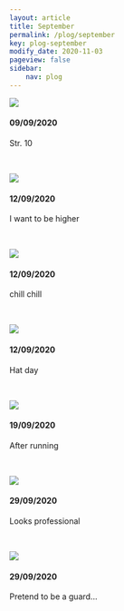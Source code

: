 ```yaml
---
layout: article
title: September
permalink: /plog/september
key: plog-september
modify_date: 2020-11-03
pageview: false
sidebar:
    nav: plog
---
```


<!--more-->

<div class="card">
  <div class="card__image">
    <img class="image" src="https://github.com/Yuleii/Yuleii.github.io/raw/master/pictures/plog_pics/september/20200909.JPG"/>
  </div>
  <div class="card__content">
    <div class="card__header">
      <h4>09/09/2020</h4>
    </div>
    <p>
      Str. 10
    </p>
  </div>
</div>

&nbsp;

<div class="card">
  <div class="card__image">
    <img class="image" src="https://github.com/Yuleii/Yuleii.github.io/raw/master/pictures/plog_pics/september/20200912_2.JPG"/>
  </div>
  <div class="card__content">
    <div class="card__header">
      <h4>12/09/2020</h4>
    </div>
    <p>
      I want to be higher
    </p>
  </div>
</div>

&nbsp;

<div class="card">
  <div class="card__image">
    <img class="image" src="https://github.com/Yuleii/Yuleii.github.io/raw/master/pictures/plog_pics/september/20200912.JPG"/>
  </div>
  <div class="card__content">
    <div class="card__header">
      <h4>12/09/2020</h4>
    </div>
    <p>
      chill chill
    </p>
  </div>
</div>

&nbsp;

<div class="card">
  <div class="card__image">
    <img class="image" src="https://github.com/Yuleii/Yuleii.github.io/raw/master/pictures/plog_pics/september/20200912_3.JPG"/>
  </div>
  <div class="card__content">
    <div class="card__header">
      <h4>12/09/2020</h4>
    </div>
    <p>
    Hat day
    </p>
  </div>
</div>

&nbsp;

<div class="card">
  <div class="card__image">
    <img class="image" src="https://github.com/Yuleii/Yuleii.github.io/raw/master/pictures/plog_pics/september/20200919.JPG"/>
  </div>
  <div class="card__content">
    <div class="card__header">
      <h4>19/09/2020</h4>
    </div>
    <p>
      After running
    </p>
  </div>
</div>

&nbsp;

<div class="card">
  <div class="card__image">
    <img class="image" src="https://github.com/Yuleii/Yuleii.github.io/raw/master/pictures/plog_pics/september/20200929_1.JPG"/>
  </div>
  <div class="card__content">
    <div class="card__header">
      <h4>29/09/2020</h4>
    </div>
    <p>
    Looks professional
    </p>
  </div>
</div>

&nbsp;


<div class="card">
  <div class="card__image">
    <img class="image" src="https://github.com/Yuleii/Yuleii.github.io/raw/master/pictures/plog_pics/september/20200929_2.JPG"/>
  </div>
  <div class="card__content">
    <div class="card__header">
      <h4>29/09/2020</h4>
    </div>
    <p>
    Pretend to be a guard...
    </p>
  </div>
</div>

&nbsp;